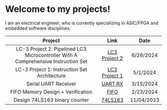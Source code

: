 # Welcome to my projects!

I am an electrical engineer, who is currently specializing in ASIC/FPGA and embedded software disciplines.

| Project | Link | Date
| :---: | :---: | :---: |
| LC-3 Project 2: Pipelined LC3 Microcontroller With A Comprehensive Instruction Set | [LC3 Project 2](lc3-controller-project1) | 6/26/2024
| LC-3 Project 1: Instruction Set Architecture | [LC3 Project 1](lc3-controller-project1) | 5/1/2024
| Serial UART Receiver | [UART RX](serial-uart-receiver) | 3/15/2024
| FIFO Memory Design + Verification | [FIFO](fifo) | 2/23/2024
| Design 74LS163 binary counter | [74LS163](74LS163-binary-counter.md) | 11/04/2023
